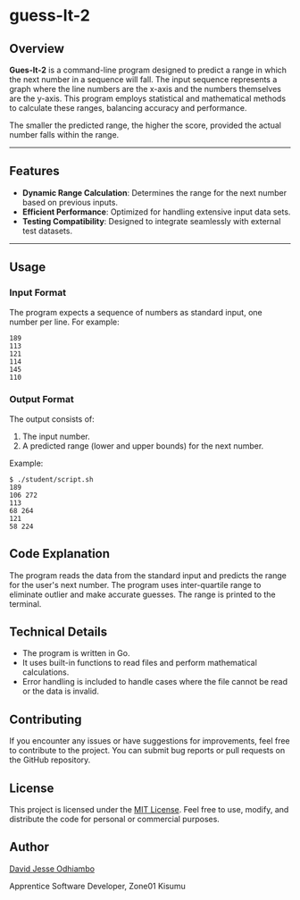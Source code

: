 # guess-It-2

## Overview

**Gues-It-2** is a command-line program designed to predict a range in which the next number in a sequence will fall. The input sequence represents a graph where the line numbers are the x-axis and the numbers themselves are the y-axis. This program employs statistical and mathematical methods to calculate these ranges, balancing accuracy and performance.

The smaller the predicted range, the higher the score, provided the actual number falls within the range.

---

## Features

- **Dynamic Range Calculation**: Determines the range for the next number based on previous inputs.
- **Efficient Performance**: Optimized for handling extensive input data sets.
- **Testing Compatibility**: Designed to integrate seamlessly with external test datasets.

---

## Usage

### Input Format
The program expects a sequence of numbers as standard input, one number per line. For example:

```
189
113
121
114
145
110
```

### Output Format
The output consists of:
1. The input number.
2. A predicted range (lower and upper bounds) for the next number.

Example:

```
$ ./student/script.sh
189
106 272
113
68 264
121
58 224
```
## Code Explanation
The program reads the data from the standard input and predicts the range for the user's next number. The program uses inter-quartile range to eliminate outlier and make accurate guesses. The range is printed to the terminal.

## Technical Details
- The program is written in Go.
- It uses built-in functions to read files and perform mathematical calculations.
- Error handling is included to handle cases where the file cannot be read or the data is invalid.
## Contributing
If you encounter any issues or have suggestions for improvements, feel free to contribute to the project. You can submit bug reports or pull requests on the GitHub repository.
## License
This project is licensed under the [MIT License](https://en.wikipedia.org/wiki/MIT_License). Feel free to use, modify, and distribute the code for personal or commercial purposes.
## Author
[David Jesse Odhiambo](https://david-jesse.vercel.app/)

Apprentice Software Developer, Zone01 Kisumu